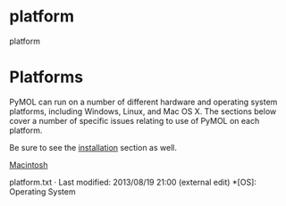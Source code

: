 # platform

platform

# Platforms

PyMOL can run on a number of different hardware and operating system platforms, including Windows, Linux, and Mac OS X. The sections below cover a number of specific issues relating to use of PyMOL on each platform. 

Be sure to see the [installation](/dokuwiki/doku.php?id=installation "installation") section as well. 

[Macintosh](/dokuwiki/doku.php?id=platform:mac "platform:mac")

platform.txt · Last modified: 2013/08/19 21:00 (external edit)
  *[OS]: Operating System
